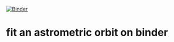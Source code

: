 [![Binder](https://mybinder.org/badge_logo.svg)](https://mybinder.org/v2/gh/Johannes-Sahlmann/astrometry-on-binder/0.0.3)

# fit an astrometric orbit on binder